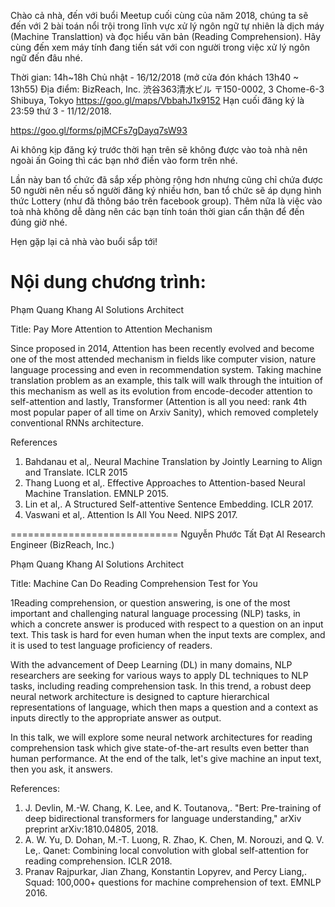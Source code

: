 Chào cả nhà, đến với buổi Meetup cuối cùng của năm 2018, chúng ta sẽ đến với 2 bài toán nổi trội trong lĩnh vực xử lý ngôn ngữ tự nhiên là dịch máy (Machine Translattion) và đọc hiểu văn bản (Reading Comprehension). Hãy cùng đến xem máy tính đang tiến sát với con người trong việc xử lý ngôn ngữ đến đâu nhé.

Thời gian: 14h~18h Chủ nhật - 16/12/2018 (mở cửa đón khách 13h40 ~ 13h55)
Địa điểm: BizReach, Inc. 渋谷363清水ビル
〒150-0002, 3 Chome-6-3 Shibuya, Tokyo
https://goo.gl/maps/VbbahJ1x9152
Hạn cuối đăng ký là 23:59 thứ 3 - 11/12/2018.

https://goo.gl/forms/pjMCFs7gDayq7sW93

Ai không kịp đăng ký trước thời hạn trên sẽ không được vào toà nhà nên ngoài ấn Going thì các bạn nhớ điền vào form trên nhé.

Lần này ban tổ chức đã sắp xếp phòng rộng hơn nhưng cũng chỉ chứa được 50 người nên nếu số người đăng ký nhiều hơn, ban tổ chức sẽ áp dụng hình thức Lottery (như đã thông báo trên facebook group). Thêm nữa là việc vào toà nhà không dễ dàng nên các bạn tính toán thời gian cẩn thận để đến đúng giờ nhé.

Hẹn gặp lại cả nhà vào buổi sắp tới!

Nội dung chương trình:
=============================
Phạm Quang Khang
AI Solutions Architect

Title: Pay More Attention to Attention Mechanism

Since proposed in 2014, Attention has been recently evolved and become one of the most attended mechanism in fields like computer vision, nature language processing and even in recommendation system. Taking machine translation problem as an example, this talk will walk through the intuition of this mechanism as well as its evolution from encode-decoder attention to self-attention and lastly, Transformer (Attention is all you need: rank 4th most popular paper of all time on Arxiv Sanity), which removed completely conventional RNNs architecture.

References
1. Bahdanau et al,. Neural Machine Translation by Jointly Learning to Align and Translate. ICLR 2015
2. Thang Luong et al,. Effective Approaches to Attention-based Neural Machine Translation. EMNLP 2015.
3. Lin et al,. A Structured Self-attentive Sentence Embedding. ICLR 2017.
4. Vaswani et al,. Attention Is All You Need. NIPS 2017.

=============================
Nguyễn Phước Tất Đạt
AI Research Engineer (BizReach, Inc.)

Phạm Quang Khang
AI Solutions Architect

Title: Machine Can Do Reading Comprehension Test for You

1Reading comprehension, or question answering, is one of the most important and challenging natural language processing (NLP) tasks, in which a concrete answer is produced with respect to a question on an input text. This task is hard for even human when the input texts are complex, and it is used to test language proficiency of readers.

With the advancement of Deep Learning (DL) in many domains, NLP researchers are seeking for various ways to apply DL techniques to NLP tasks, including reading comprehension task. In this trend, a robust deep neural network architecture is designed to capture hierarchical representations of language, which then maps a question and a context as inputs directly to the appropriate answer as output.

In this talk, we will explore some neural network architectures for reading comprehension task which give state-of-the-art results even better than human performance. At the end of the talk, let's give machine an input text, then you ask, it answers.

References:
1. J. Devlin, M.-W. Chang, K. Lee, and K. Toutanova,. "Bert: Pre-training of deep bidirectional transformers for language understanding," arXiv preprint arXiv:1810.04805, 2018.
2. A. W. Yu, D. Dohan, M.-T. Luong, R. Zhao, K. Chen, M. Norouzi, and Q. V. Le,. Qanet: Combining local convolution with global self-attention for reading comprehension. ICLR 2018.
3. Pranav Rajpurkar, Jian Zhang, Konstantin Lopyrev, and Percy Liang,. Squad: 100,000+ questions for machine comprehension of text. EMNLP 2016.